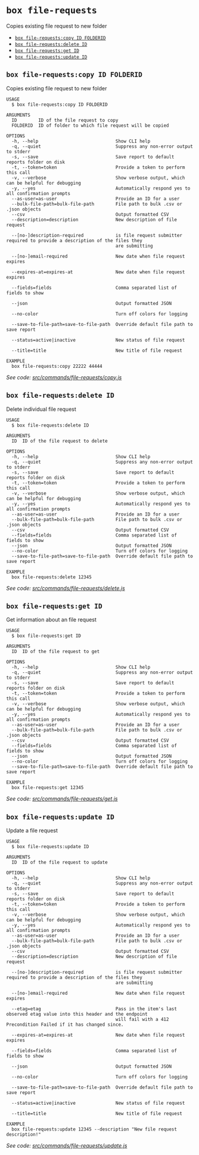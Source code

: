`box file-requests`
===================

Copies existing file request to new folder

* [`box file-requests:copy ID FOLDERID`](#box-file-requestscopy-id-folderid)
* [`box file-requests:delete ID`](#box-file-requestsdelete-id)
* [`box file-requests:get ID`](#box-file-requestsget-id)
* [`box file-requests:update ID`](#box-file-requestsupdate-id)

## `box file-requests:copy ID FOLDERID`

Copies existing file request to new folder

```
USAGE
  $ box file-requests:copy ID FOLDERID

ARGUMENTS
  ID        ID of the file request to copy
  FOLDERID  ID of folder to which file request will be copied

OPTIONS
  -h, --help                             Show CLI help
  -q, --quiet                            Suppress any non-error output to stderr
  -s, --save                             Save report to default reports folder on disk
  -t, --token=token                      Provide a token to perform this call
  -v, --verbose                          Show verbose output, which can be helpful for debugging
  -y, --yes                              Automatically respond yes to all confirmation prompts
  --as-user=as-user                      Provide an ID for a user
  --bulk-file-path=bulk-file-path        File path to bulk .csv or .json objects
  --csv                                  Output formatted CSV
  --description=description              New description of file request

  --[no-]description-required            is file request submitter required to provide a description of the files they
                                         are submitting

  --[no-]email-required                  New date when file request expires

  --expires-at=expires-at                New date when file request expires

  --fields=fields                        Comma separated list of fields to show

  --json                                 Output formatted JSON

  --no-color                             Turn off colors for logging

  --save-to-file-path=save-to-file-path  Override default file path to save report

  --status=active|inactive               New status of file request

  --title=title                          New title of file request

EXAMPLE
  box file-requests:copy 22222 44444
```

_See code: [src/commands/file-requests/copy.js](https://github.com/box/boxcli/blob/v3.3.1/src/commands/file-requests/copy.js)_

## `box file-requests:delete ID`

Delete individual file request

```
USAGE
  $ box file-requests:delete ID

ARGUMENTS
  ID  ID of the file request to delete

OPTIONS
  -h, --help                             Show CLI help
  -q, --quiet                            Suppress any non-error output to stderr
  -s, --save                             Save report to default reports folder on disk
  -t, --token=token                      Provide a token to perform this call
  -v, --verbose                          Show verbose output, which can be helpful for debugging
  -y, --yes                              Automatically respond yes to all confirmation prompts
  --as-user=as-user                      Provide an ID for a user
  --bulk-file-path=bulk-file-path        File path to bulk .csv or .json objects
  --csv                                  Output formatted CSV
  --fields=fields                        Comma separated list of fields to show
  --json                                 Output formatted JSON
  --no-color                             Turn off colors for logging
  --save-to-file-path=save-to-file-path  Override default file path to save report

EXAMPLE
  box file-requests:delete 12345
```

_See code: [src/commands/file-requests/delete.js](https://github.com/box/boxcli/blob/v3.3.1/src/commands/file-requests/delete.js)_

## `box file-requests:get ID`

Get information about an file request

```
USAGE
  $ box file-requests:get ID

ARGUMENTS
  ID  ID of the file request to get

OPTIONS
  -h, --help                             Show CLI help
  -q, --quiet                            Suppress any non-error output to stderr
  -s, --save                             Save report to default reports folder on disk
  -t, --token=token                      Provide a token to perform this call
  -v, --verbose                          Show verbose output, which can be helpful for debugging
  -y, --yes                              Automatically respond yes to all confirmation prompts
  --as-user=as-user                      Provide an ID for a user
  --bulk-file-path=bulk-file-path        File path to bulk .csv or .json objects
  --csv                                  Output formatted CSV
  --fields=fields                        Comma separated list of fields to show
  --json                                 Output formatted JSON
  --no-color                             Turn off colors for logging
  --save-to-file-path=save-to-file-path  Override default file path to save report

EXAMPLE
  box file-requests:get 12345
```

_See code: [src/commands/file-requests/get.js](https://github.com/box/boxcli/blob/v3.3.1/src/commands/file-requests/get.js)_

## `box file-requests:update ID`

Update a file request

```
USAGE
  $ box file-requests:update ID

ARGUMENTS
  ID  ID of the file request to update

OPTIONS
  -h, --help                             Show CLI help
  -q, --quiet                            Suppress any non-error output to stderr
  -s, --save                             Save report to default reports folder on disk
  -t, --token=token                      Provide a token to perform this call
  -v, --verbose                          Show verbose output, which can be helpful for debugging
  -y, --yes                              Automatically respond yes to all confirmation prompts
  --as-user=as-user                      Provide an ID for a user
  --bulk-file-path=bulk-file-path        File path to bulk .csv or .json objects
  --csv                                  Output formatted CSV
  --description=description              New description of file request

  --[no-]description-required            is file request submitter required to provide a description of the files they
                                         are submitting

  --[no-]email-required                  New date when file request expires

  --etag=etag                            Pass in the item's last observed etag value into this header and the endpoint
                                         will fail with a 412 Precondition Failed if it has changed since.

  --expires-at=expires-at                New date when file request expires

  --fields=fields                        Comma separated list of fields to show

  --json                                 Output formatted JSON

  --no-color                             Turn off colors for logging

  --save-to-file-path=save-to-file-path  Override default file path to save report

  --status=active|inactive               New status of file request

  --title=title                          New title of file request

EXAMPLE
  box file-requests:update 12345 --description "New file request description!"
```

_See code: [src/commands/file-requests/update.js](https://github.com/box/boxcli/blob/v3.3.1/src/commands/file-requests/update.js)_
